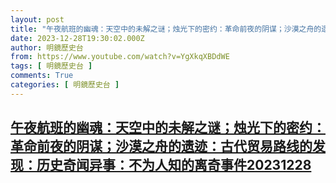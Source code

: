 ```yaml
---
layout: post
title: "午夜航班的幽魂：天空中的未解之谜；烛光下的密约：革命前夜的阴谋；沙漠之舟的遗迹：古代贸易路线的发现：历史奇闻异事：不为人知的离奇事件20231228"
date: 2023-12-28T19:30:02.000Z
author: 明鏡歷史台
from: https://www.youtube.com/watch?v=YgXkqXBDdWE
tags: [ 明鏡歷史台 ]
comments: True
categories: [ 明鏡歷史台 ]
---
```

<!--1703791802000-->
[午夜航班的幽魂：天空中的未解之谜；烛光下的密约：革命前夜的阴谋；沙漠之舟的遗迹：古代贸易路线的发现：历史奇闻异事：不为人知的离奇事件20231228](https://www.youtube.com/watch?v=YgXkqXBDdWE)
------

<div>

</div>
